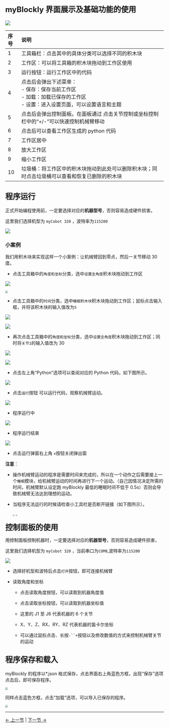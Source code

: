 # **<font size=5>myBlockly 界面展示及基础功能的使用</font>**

<img src="./img/界面.png" />

| **序号** | **说明**                                                                                                                            |
| :------- | :---------------------------------------------------------------------------------------------------------------------------------- |
| 1        | 工具箱栏：点击其中的具体分类可以选择不同的积木块                                                                                    |
| 2        | 工作区：可以将工具箱的积木块拖动到工作区使用                                                                                        |
| 3        | 运行按钮：运行工作区中的代码                                                                                                        |
| 4        | 点击后会弹出下述菜单：<br /> - 保存：保存当前工作区<br /> - 加载：加载已保存的工作区<br /> - 设置：进入设置页面，可以设置语言和主题 |
| 5        | 点击后会弹出控制面板。在面板通过 点击关节控制或坐标控制栏中的“+/-”可以快速控制机械臂移动                                            |
| 6        | 点击后可以查看工作区生成的 python 代码                                                                                              |
| 7        | 工作区居中                                                                                                                          |
| 8        | 放大工作区                                                                                                                          |
| 9        | 缩小工作区                                                                                                                          |
| 10       | 垃圾桶：将工作区中的积木块拖动到此处可以删除积木块；同时点击垃圾桶可以查看和恢复已删除的积木块                                      |

## **<font size=5>程序运行</font>**

正式开始编程使用前，一定要选择对应的**机器型号**，否则容易造成硬件损害。

这里我们选择机型为 `myCobot 320` ，波特率为`115200`

![](./img/1.png)

### 小案例

我们用积木块来实现这样一个小案例：让机械臂回到零点，然后一关节移动 30 度。

- 点击工具箱中的`角度和坐标`分类，选中`设置全角度`积木块拖动到工作区

![](.\img\interface\小案例1.png)

<img src=".\img\interface\小案例2.png" style="zoom:50%;" />

- 点击工具箱中的`时间`分类，选中`睡眠积木块`积木块拖动到工作区；鼠标点击输入框，并将该积木块的输入值改为`5`

![](.\img\interface\小案例3.png)

![](.\img\interface\小案例4.png)

- 再次点击工具箱中的`角度和坐标`分类，选中`设置全角度`积木块拖动到工作区；同时将`关节1`的输入值改为 30

![](.\img\interface\小案例6.png)

<img src=".\img\interface\小案例5.png"  />

- 点击左上角“Python”选项可以查阅对应的 Python 代码，如下图所示。

<img src="./img/interface/小案例代码.png"  />

- 点击`运行`按钮 可以运行代码，观察机械臂运动。

<img src="./img/interface/运行.png"  />

- 程序运行中

<img src="./img/interface/run1.png"  />

- 程序运行结束

<img src="./img/interface/run2.png"  />

- 点击运行弹窗右上角 `x`按钮关闭弹出窗

**注意**：

- 操作机械臂运动的程序是需要时间来完成的，所以在一个动作之后需要接上一个`睡眠`模块，给机械臂运动的时间再进行下一个运动。（自己因情况决定所需的时间，机械臂默认设定跑 myBlockly 最低的睡眠时间不低于 0.5s）否则会导致机械臂无法达到理想的运动。

- 当程序无法运行的时候请检查小工具栏是否断开链接（如下图所示）。

  <img src="./img/myblockly/小工具栏1.jpg" style="zoom: 33%;" />

  <img src="./img/myblockly/小工具栏2.jpg" style="zoom: 33%;" />

**<font size=5>控制面板的使用</font>**

用控制面板控制机器时，一定要选择对应的**机器型号**，否则容易造成硬件损害，

这里我们选择机型为 `myCobot 320` ，当前串口为`COM8`,波特率为`115200`

![](./img\before_use_1.png)

- 选择好机型和波特后点击`打开`按钮，即可连接机械臂

- 读取角度和坐标

  - 点击读取角度按钮，可以读取到机器角度值
  - 点击读取坐标按钮，可以读取到机器坐标值

  - 这里的 J1 至 J6 代表机器的 6 个关节
  - X、Y、Z、RX、RY、RZ 代表机器的笛卡尔坐标

  - 可以通过鼠标点击、长按` -``+ `按钮以及修改数值的方式来控制机械臂关节的运动

## **<font size=5>程序保存和载入</font>**

myBlockly 的程序以\*.json 格式保存，点击界面右上角蓝色方框，出现“保存”选项点击后，即可保存程序。

<img src="./img/myblockly/保存程序.jpg" style="zoom: 50%;" />

同样点击蓝色方框，点击”加载“选项，可以导入已保存的程序。

<img src="./img/myblockly/载入程序.jpg" style="zoom: 50%;" />

---

[← 上一节](../320pi/2-install_uninstall.md) | [下一节 →](../320pi/4-ControlRGB.md)
